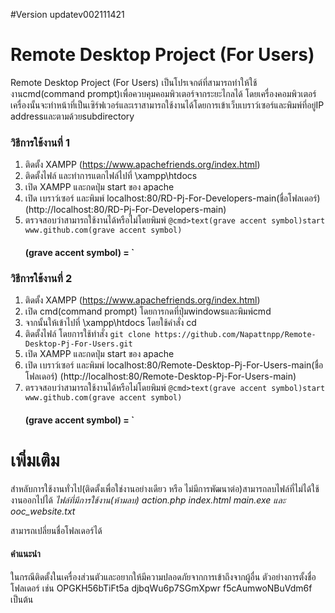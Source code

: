 #Version
updatev002111421

# Remote Desktop Project (For Users)
   Remote Desktop Project (For Users) เป็นโปรเจกต์ที่สามารถทำให้ใช้งานcmd(command prompt)เพื่อควบคุมคอมพิวเตอร์จากระยะไกลได้
โดยเครื่องคอมพิวเตอร์เครื่องนั้นจะทำหน้าที่เป็นเซิร์ฟเวอร์และเราสามารถใช้งานได้โดยการเข้าเว็บเบราว์เซอร์และพิมพ์ที่อยู่IP addressและตามด้วยsubdirectory
### วิธีการใช้งานที่ 1
1. ติดตั้ง XAMPP (https://www.apachefriends.org/index.html)
2. ติดตั้งไฟล์ และทำการแตกไฟล์ไปที่ \xampp\htdocs
4. เปิด XAMPP และกดปุ่ม start ของ apache
5. เปิด เบราว์เซอร์ และพิมพ์ localhost:80/RD-Pj-For-Developers-main(ชื่อโฟลเดอร์) (http://localhost:80/RD-Pj-For-Developers-main)
6. ตรวจสอบว่าสามารถใช้งานได้หรือไม่โดยพิมพ์ `@cmd>text(grave accent symbol)start www.github.com(grave accent symbol)`
   #### (grave accent symbol) = `
   
### วิธีการใช้งานที่ 2
1. ติดตั้ง XAMPP (https://www.apachefriends.org/index.html)
2. เปิด cmd(command prompt) โดยการกดที่ปุ่มwindowsและพิมพ์cmd
3. จากนั้นให้เข้าไปที่ \xampp\htdocs โดยใช้คำสั่ง cd
4. ติดตั้งไฟล์ โดยการใช้ทำสั่ง `git clone https://github.com/Napattnpp/Remote-Desktop-Pj-For-Users.git`
5. เปิด XAMPP และกดปุ่ม start ของ apache
6. เปิด เบราว์เซอร์ และพิมพ์ localhost:80/Remote-Desktop-Pj-For-Users-main(ชื่อโฟลเดอร์) (http://localhost:80/Remote-Desktop-Pj-For-Users-main)
7. ตรวจสอบว่าสามารถใช้งานได้หรือไม่โดยพิมพ์ `@cmd>text(grave accent symbol)start www.github.com(grave accent symbol)`
   #### (grave accent symbol) = `

# เพิ่มเติม
สำหลับการใช้งานทั่วไป(ติดตั้งเพื่อใช่งานอย่างเดียว หรือ ไม่มีการพัฒนาต่อ)สามารถลบไฟล์ที่ไม่ได้ใช้งานออกไปได้
   *ไฟล์ที่มีการใช้งาน(ห้ามลบ) action.php index.html main.exe และ ooc_website.txt*

สามารถเปลี่ยนชื่อโฟลเดอร์ได้

#### คำแนะนำ
ในกรณีติดตั้งในเครื่องส่วนตัวและอยากให้มีความปลอดภัยจากการเข้าถึงจากผู้อื่น ตัวอย่างการตั้งชื่อโฟลเดอร์ เช่น OPGKH56bTiFt5a djbqWu6p7SGmXpwr f5cAumwoNBuVdm6f เป็นต้น
